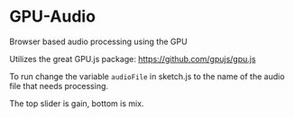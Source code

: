 # GPU-Audio
Browser based audio processing using the GPU

Utilizes the great GPU.js package: https://github.com/gpujs/gpu.js

To run change the variable ```audioFile``` in sketch.js to the name of the audio file that needs processing.

The top slider is gain, bottom is mix.
